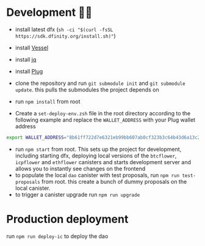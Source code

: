 # Development 👷‍♀️

- install latest dfx (`sh -ci "$(curl -fsSL https://sdk.dfinity.org/install.sh)"`)
- install [Vessel](https://github.com/dfinity/vessel)
- install [jq](https://stedolan.github.io/jq/download/)
- install [Plug](https://plugwallet.ooo/)
- clone the repository and run `git submodule init` and `git submodule update`. this pulls the submodules the project depends on
- run `npm install` from root

- Create a `set-deploy-env.zsh` file in the root directory according to the following example and replace the `WALLET_ADDRESS` with your Plug wallet address

```sh
export WALLET_ADDRESS="8b61ff722d7e6321eb99bb607ab0cf323b3c64b43d6a13c245c8a4e197f7b38b"
```

- run `npm start` from root. This sets up the project for development, including starting dfx, deploying local versions of the `btcflower`, `icpflower` and `ethflower` canisters and starts development server and allows you to instantly see changes on the frontend
- to populate the local `dao` canister with test proposals, run `npm run test-proposals` from root. this create a bunch of dummy proposals on the local canister.
- to trigger a canister upgrade run `npm run upgrade`

# Production deployment

run `npm run deploy-ic` to deploy the dao
